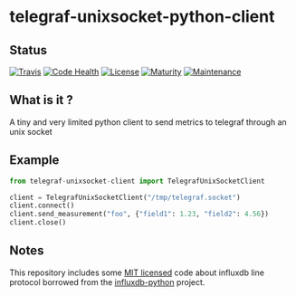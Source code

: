 # telegraf-unixsocket-python-client

## Status

[![Travis](https://img.shields.io/travis/metwork-framework/telegraf-unixsocket-python-client.svg)](https://travis-ci.org/metwork-framework/telegraf-unixsocket-python-client)
[![Code Health](https://landscape.io/github/metwork-framework/telegraf-unixsocket-python-client/master/landscape.png)](https://landscape.io/github/metwork-framework/telegraf-unixsocket-python-client/master)
[![License](https://img.shields.io/badge/license-BSD-blue.svg)](https://github.com/metwork-framework/docker-centos-opinionated/blob/master/LICENSE)
[![Maturity](https://img.shields.io/badge/maturity-beta-yellow.svg)](https://github.com/metwork-framework/docker-centos-opinionated)
[![Maintenance](https://img.shields.io/maintenance/yes/2018.svg)](https://github.com/metwork-framework)

## What is it ?

A tiny and very limited python client to send metrics to telegraf through an unix socket


## Example

```python
from telegraf-unixsocket-client import TelegrafUnixSocketClient

client = TelegrafUnixSocketClient("/tmp/telegraf.socket")
client.connect()
client.send_measurement("foo", {"field1": 1.23, "field2": 4.56})
client.close()
```

## Notes

This repository includes some [MIT licensed](https://github.com/influxdata/influxdb-python/blob/master/LICENSE) code about influxdb line protocol borrowed from the [influxdb-python](https://github.com/influxdata/influxdb-python) project.
